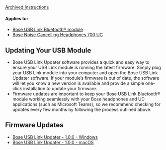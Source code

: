 [Archived Instructions](https://web.archive.org/web/20230130210011/https://pro.bose.com/en_us/products/software/conferencing_software/bose-usb-link-updater.html)
<div class="articleAppliesTo">
<div class="bose-list bose-list--appliesToList">
<h4 class="bose-list__title">Applies to: </h4>
<ul class="bose-list__list">
<li class="bose-list__listitem ">
<a href="https://web.archive.org/web/20230530204230/https://www.bose.com/en_us/products/headphones/headphone_accessories/bose-usb-link.html">Bose USB Link Bluetooth® module</a>
</li>
<li class="bose-list__listitem ">
<a href="https://web.archive.org/web/20201001130557/https://www.bose.com/en_us/support/products/bose_headphones_support/bose_around_ear_headphones_support/noise-cancelling-headphones-700-conferencing.html">Bose Noise Cancelling Headphones 700 UC</a>
</li>
</ul>
</div>
</div>

## Updating Your USB Module

- Bose USB Link Updater software provides a quick and easy way to ensure your USB Link module is running the latest firmware. Simply plug your USB Link module into your computer and open the Bose USB Link Updater software. If your module’s firmware is out of date, the software will let you know a new version is available and provide a simple one-click installation to update your firmware.
- Firmware updates are important to keep your Bose USB Link Bluetooth® module working seamlessly with your Bose headphones and UC applications (such as Microsoft Teams), so we recommend checking for updates every few months by following the process outlined above.

## Firmware Updates

- [Bose USB Link Updater - 1.0.0 - Windows](https://assets.bose.com/content/dam/Bose_DAM/Web/pro/software/bose_work/700uc/1_0_0/Bose-USB-Link-Updater-Win-1.0.0.exe.zip)
- [Bose USB Link Updater - 1.0.0 - macOS](https://assets.bose.com/content/dam/Bose_DAM/Web/pro/software/bose_work/700uc/1_0_0/Bose-USB-Link-Updater-Mac-1.0.0.pkg.zip)
